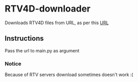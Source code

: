 # RTV4D-downloader
Downloads RTV4D files from URL, as per this [URL](https://zmaga.com/content.php?id=7526)

## Instructions
Pass the url to main.py as argument

### Notice
Because of RTV servers download sometimes doesn't work :(
